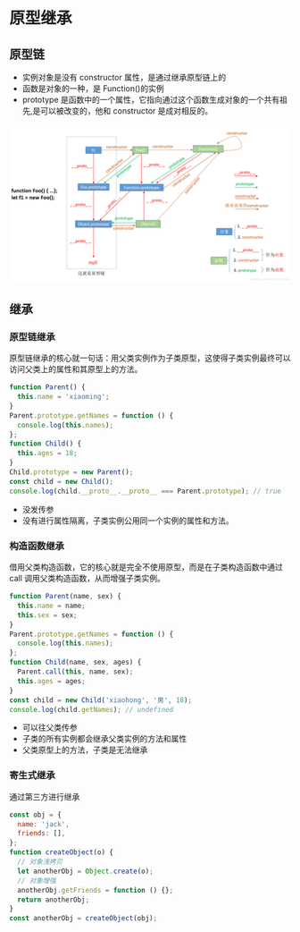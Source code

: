 # 原型继承

## 原型链

- 实例对象是没有 constructor 属性，是通过继承原型链上的
- 函数是对象的一种，是 Function()的实例
- prototype 是函数中的一个属性，它指向通过这个函数生成对象的一个共有祖先,是可以被改变的，他和 constructor 是成对相反的。

![](./202309111422.png)

## 继承

### 原型链继承

原型链继承的核心就一句话：用父类实例作为子类原型，这使得子类实例最终可以访问父类上的属性和其原型上的方法。

```js
function Parent() {
  this.name = 'xiaoming';
}
Parent.prototype.getNames = function () {
  console.log(this.names);
};
function Child() {
  this.ages = 18;
}
Child.prototype = new Parent();
const child = new Child();
console.log(child.__proto__.__proto__ === Parent.prototype); // true
```

- 没发传参
- 没有进行属性隔离，子类实例公用同一个实例的属性和方法。

### 构造函数继承

借用父类构造函数，它的核心就是完全不使用原型，而是在子类构造函数中通过 call 调用父类构造函数，从而增强子类实例。

```js
function Parent(name, sex) {
  this.name = name;
  this.sex = sex;
}
Parent.prototype.getNames = function () {
  console.log(this.names);
};
function Child(name, sex, ages) {
  Parent.call(this, name, sex);
  this.ages = ages;
}
const child = new Child('xiaohong', '男', 18);
console.log(child.getNames); // undefined
```

- 可以往父类传参
- 子类的所有实例都会继承父类实例的方法和属性
- 父类原型上的方法，子类是无法继承

### 寄生式继承

通过第三方进行继承

```js
const obj = {
  name: 'jack',
  friends: [],
};
function createObject(o) {
  // 对象浅拷贝
  let anotherObj = Object.create(o);
  // 对象增强
  anotherObj.getFriends = function () {};
  return anotherObj;
}
const anotherObj = createObject(obj);
```

